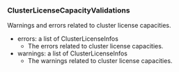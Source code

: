### ClusterLicenseCapacityValidations
Warnings and errors related to cluster license capacities.

- errors: a list of ClusterLicenseInfos
  - The errors related to cluster license capacities.
- warnings: a list of ClusterLicenseInfos
  - The warnings related to cluster license capacities.
